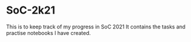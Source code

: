 # SoC-2k21
This is to keep track of my progress in SoC 2021
It contains the tasks and practise notebooks I have created.
